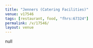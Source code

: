 ```yaml
---
title: "Jenners (Catering Facilities)"
venue: v17546
tags: [restaurant, food, "fhrs:67324"]
permalink: /v/17546/
layout: venue
---
```

null